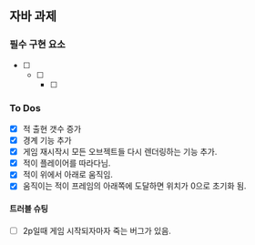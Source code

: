## 자바 과제

### 필수 구현 요소

-[ ] -[ ] -[ ]

### To Dos

- [x] 적 출현 갯수 증가
- [x] 경계 기능 추가
- [x] 게임 재시작시 모든 오브젝트들 다시 렌더링하는 기능 추가.
- [x] 적이 플레이어를 따라다님.
- [x] 적이 위에서 아래로 움직임.
- [x] 움직이는 적이 프레임의 아래쪽에 도달하면 위치가 0으로 초기화 됨.

#### 트러블 슈팅

- [ ] 2p일때 게임 시작되자마자 죽는 버그가 있음.
